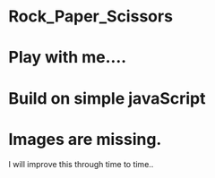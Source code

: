 # Rock_Paper_Scissors

# Play with me....

# Build  on simple javaScript

# Images are missing.

I will improve this through time to time..
